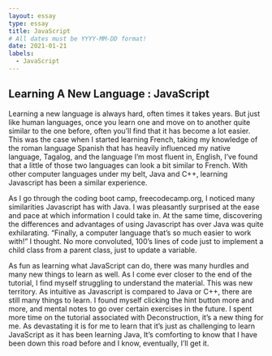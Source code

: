 ```yaml
---
layout: essay
type: essay
title: JavaScript
# All dates must be YYYY-MM-DD format!
date: 2021-01-21
labels:
  - JavaScript
---
```

## Learning A New Language : JavaScript

Learning a new language is always hard, often times it takes years. But just like human languages, once you learn one and move on to another quite similar to the one before, often you’ll find that it has become a lot easier. This was the case when I started learning French, taking my knowledge of the roman language Spanish that has heavily influenced my native language, Tagalog, and the language I’m most fluent in, English, I’ve found that a little of those two languages can look a bit similar to French. With other computer languages under my belt, Java and C++, learning Javascript has been a similar experience. 
  
As I go through the coding boot camp, freecodecamp.org, I noticed many similarities Javascript has with Java. I was pleasantly surprised at the ease and pace at which information I could take in. At the same time, discovering the differences and advantages of using Javascript has over Java was quite exhilarating. “Finally, a computer language that’s so much easier to work with!” I thought. No more convoluted, 100’s lines of code just to implement a child class from a parent class, just to update a variable. 
  
As fun as learning what JavaScript can do, there was many hurdles and many new things to learn as well. As I come ever closer to the end of the tutorial, I find myself struggling to understand the material. This was new territory. As intuitive as Javascript is compared to Java or C++, there are still many things to learn. I found myself clicking the hint button more and more, and mental notes to go over certain exercises in the future. I spent more time on the tutorial associated with Deconstruction, it’s a new thing for me. As devastating it is for me to learn that it’s just as challenging to learn JavaScript as it has been learning Java, It’s comforting to know that I have been down this road before and I know, eventually, I’ll get it.

